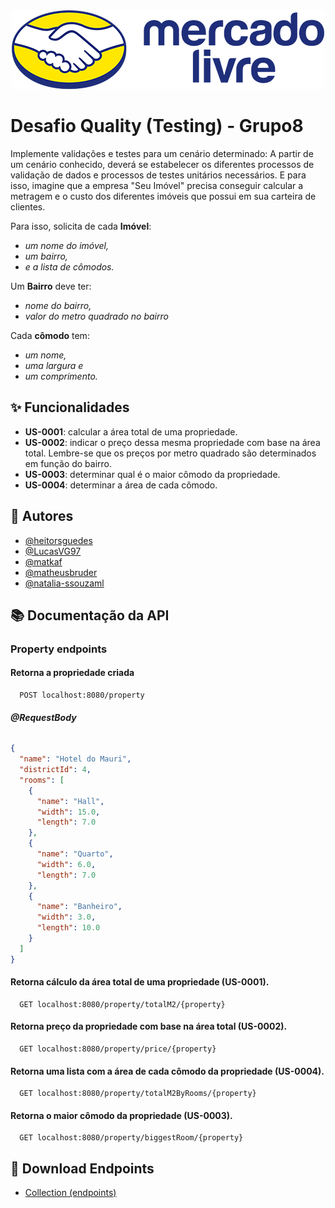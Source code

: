 <div align="center">
  <img src="meli.png" alt="imagem meli"/>
</div>

# Desafio Quality (Testing) - Grupo8

Implemente validações e testes para um cenário determinado: A partir de um cenário conhecido, deverá se estabelecer os
diferentes processos de validação de dados e processos de testes unitários necessários. E para isso, imagine que a
empresa "Seu Imóvel" precisa conseguir calcular a metragem e o custo dos diferentes imóveis que possui em sua
carteira de clientes.

Para isso, solicita de cada **Imóvel**:

- *um nome do imóvel,*
- *um bairro,*
- *e a lista de cômodos.*

Um **Bairro** deve ter:

- *nome do bairro,*
- *valor do metro quadrado no bairro*

Cada **cômodo** tem:

- *um nome,*
- *uma largura e*
- *um comprimento.*

## :sparkles: Funcionalidades

- **US-0001**: calcular a área total de uma propriedade.
- **US-0002**: indicar o preço dessa mesma propriedade com base na área total. Lembre-se que os preços por metro
  quadrado são determinados em função do bairro.
- **US-0003**: determinar qual é o maior cômodo da propriedade.
- **US-0004**: determinar a área de cada cômodo.

## :busts_in_silhouette: Autores

- [@heitorsguedes](https://www.github.com/heitorsguedes)
- [@LucasVG97](https://www.github.com/LucasVG97)
- [@matkaf](https://www.github.com/matkaf)
- [@matheusbruder](https://www.github.com/matheusbruder)
- [@natalia-ssouzaml](https://www.github.com/natalia-ssouzaml)

## :books: Documentação da API

### Property endpoints

#### Retorna a propriedade criada

```http
  POST localhost:8080/property
```

###### **@RequestBody**

```json
{
  "name": "Hotel do Mauri",
  "districtId": 4,
  "rooms": [
    {
      "name": "Hall",
      "width": 15.0,
      "length": 7.0
    },
    {
      "name": "Quarto",
      "width": 6.0,
      "length": 7.0
    },
    {
      "name": "Banheiro",
      "width": 3.0,
      "length": 10.0
    }
  ]
}
```

#### Retorna cálculo da área total de uma propriedade (US-0001).

```http
  GET localhost:8080/property/totalM2/{property}
```

#### Retorna preço da propriedade com base na área total (US-0002).

```http
  GET localhost:8080/property/price/{property}
```

#### Retorna uma lista com a área de cada cômodo da propriedade (US-0004).

```http
  GET localhost:8080/property/totalM2ByRooms/{property}
```

#### Retorna o maior cômodo da propriedade (US-0003).

```http
  GET localhost:8080/property/biggestRoom/{property}
```

## :file_folder: Download Endpoints

- [Collection (endpoints)](/DesafioQuality.postman_collection.json)
